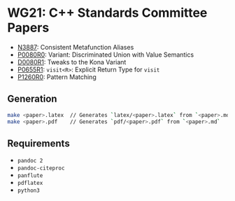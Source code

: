 # WG21: C++ Standards Committee Papers

- [N3887]: Consistent Metafunction Aliases
- [P0080R0]: Variant: Discriminated Union with Value Semantics
- [D0080R1]: Tweaks to the Kona Variant
- [P0655R1]: `visit<R>`: Explicit Return Type for `visit`
- [P1260R0]: Pattern Matching

[N3887]: pdf/N3887.pdf
[P0080R0]: pdf/P0080R0.pdf
[D0080R1]: pdf/D0080R1.pdf
[P0655R1]: pdf/P0655R1.pdf
[P1260R0]: pdf/P1260R0.pdf

## Generation

```bash
make <paper>.latex  // Generates `latex/<paper>.latex` from `<paper>.md`
make <paper>.pdf    // Generates `pdf/<paper>.pdf` from `<paper>.md`
```

## Requirements

  - `pandoc 2`
  - `pandoc-citeproc`
  - `panflute`
  - `pdflatex`
  - `python3`
